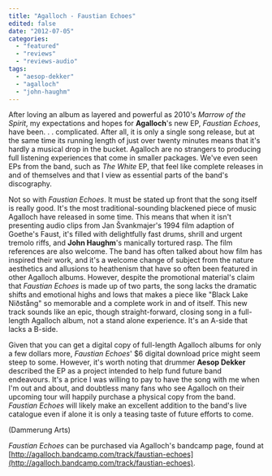 ```yaml
---
title: "Agalloch - Faustian Echoes"
edited: false
date: "2012-07-05"
categories:
  - "featured"
  - "reviews"
  - "reviews-audio"
tags:
  - "aesop-dekker"
  - "agalloch"
  - "john-haughm"
---
```


After loving an album as layered and powerful as 2010's _Marrow of the Spirit_, my expectations and hopes for **Agalloch**'s new EP, _Faustian Echoes_, have been. . . complicated. After all, it is only a single song release, but at the same time its running length of just over twenty minutes means that it's hardly a musical drop in the bucket. Agalloch are no strangers to producing full listening experiences that come in smaller packages. We've even seen EPs from the band, such as _The White_ EP, that feel like complete releases in and of themselves and that I view as essential parts of the band's discography.

Not so with _Faustian Echoes_. It must be stated up front that the song itself is really good. It's the most traditional-sounding blackened piece of music Agalloch have released in some time. This means that when it isn't presenting audio clips from Jan Švankmajer's 1994 film adaption of Goethe's Faust, it's filled with delightfully fast drums, shrill and urgent tremolo riffs, and **John Haughm**'s manically tortured rasp. The film references are also welcome. The band has often talked about how film has inspired their work, and it's a welcome change of subject from the nature aesthetics and allusions to heathenism that have so often been featured in other Agalloch albums. However, despite the promotional material's claim that _Faustian Echoes_ is made up of two parts, the song lacks the dramatic shifts and emotional highs and lows that makes a piece like "Black Lake Niðstång" so memorable and a complete work in and of itself. This new track sounds like an epic, though straight-forward, closing song in a full-length Agalloch album, not a stand alone experience. It's an A-side that lacks a B-side.

Given that you can get a digital copy of full-length Agalloch albums for only a few dollars more, _Faustian Echoes_' $6 digital download price might seem steep to some. However, it's worth noting that drummer **Aesop Dekker** described the EP as a project intended to help fund future band endeavours. It's a price I was willing to pay to have the song with me when I'm out and about, and doubtless many fans who see Agalloch on their upcoming tour will happily purchase a physical copy from the band. _Faustian Echoes_ will likely make an excellent addition to the band's live catalogue even if alone it is only a teasing taste of future efforts to come.

(Dammerung Arts)

_Faustian Echoes_ can be purchased via Agalloch's bandcamp page, found at [http://agalloch.bandcamp.com/track/faustian-echoes](http://agalloch.bandcamp.com/track/faustian-echoes).
